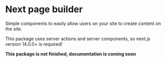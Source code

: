 # Next page builder

Simple components to easily allow users on your site to create content on the site.

This package uses server actions and server components, so next.js version 14.0.0+ is required!

**This package is not finished, documentation is coming soon**

